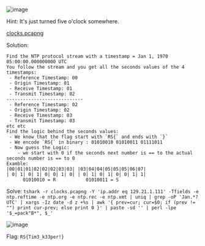 ![image](https://user-images.githubusercontent.com/63996033/230439205-24885263-f7e7-4bc3-9fe7-bcefe2a6d69e.png)

Hint: It's just turned five o'clock somewhere.

[clocks.pcapng](https://github.com/jeromepalayoor/RITSEC-CTF-2023/blob/main/Forensics/Clocks/clocks.pcapng)

Solution:
```
Find the NTP protocol stream with a timestamp = Jan 1, 1970 05:00:00.000000000 UTC
You follow the stream and you get all the seconds values of the 4 timestamps:
 - Reference Timestamp: 00
 - Origin Timestamp: 01
 - Receive Timestamp: 01
 - Transmit Timestamp: 02
----------------------------
 - Reference Timestamp: 02
 - Origin Timestamp: 02
 - Receive Timestamp: 03
 - Transmit Timestamp: 03
etc etc
Find the logic behind the seconds values:
 - We know that the flag start with `RS{` and ends with `}`
 - We encode `RS{` in binary : 01010010 01010011 01111011
 - Now guess the Logic:
    - we start with 0 if the seconds next number is == to the actual seconds number is == to 0
Examble: 
|00|01|01|02|02|02|03|03| |03|04|04|05|05|05|06|07|
| 0| 1| 0| 1| 0| 0| 1| 0| | 0| 1| 0| 1| 0| 0| 1| 1|
      01010010 = R           01010011 = S
```

Solve: `tshark -r clocks.pcapng -Y 'ip.addr eq 129.21.1.111' -Tfields -e ntp.reftime -e ntp.org -e ntp.rec -e ntp.xmt | uniq | grep -oP 'Jan.*?UTC' | xargs -Iz date -d z +%s | awk '{ prev=cur; cur=$0; if (prev != "") print cur-prev; else print 0 }' | paste -sd '' | perl -lpe '$_=pack"B*", $_'`

![image](https://user-images.githubusercontent.com/63996033/230439869-215ac2df-b8f8-4fc4-a428-4aa197f8bbc7.png)

Flag: `RS{Tim3_k33per!}`
